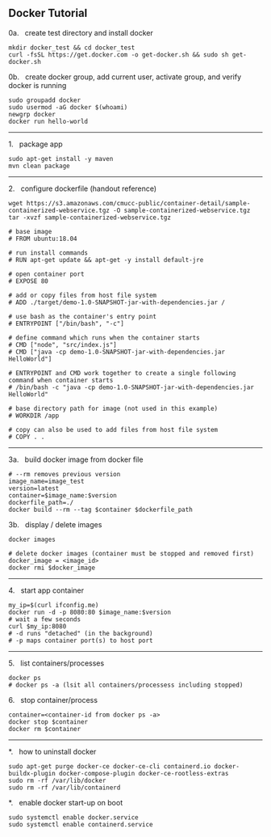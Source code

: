 ## Docker Tutorial


0a.   create test directory and install docker
```
mkdir docker_test && cd docker_test
curl -fsSL https://get.docker.com -o get-docker.sh && sudo sh get-docker.sh
```

0b.   create docker group, add current user, activate group, and verify docker is running
```
sudo groupadd docker
sudo usermod -aG docker $(whoami)
newgrp docker
docker run hello-world
```

---

1.   package app
```
sudo apt-get install -y maven
mvn clean package
```

---

2.   configure dockerfile (handout reference)
```
wget https://s3.amazonaws.com/cmucc-public/container-detail/sample-containerized-webservice.tgz -O sample-containerized-webservice.tgz
tar -xvzf sample-containerized-webservice.tgz

# base image
# FROM ubuntu:18.04

# run install commands
# RUN apt-get update && apt-get -y install default-jre

# open container port
# EXPOSE 80

# add or copy files from host file system
# ADD ./target/demo-1.0-SNAPSHOT-jar-with-dependencies.jar /

# use bash as the container's entry point
# ENTRYPOINT ["/bin/bash", "-c"]

# define command which runs when the container starts
# CMD ["node", "src/index.js"]
# CMD ["java -cp demo-1.0-SNAPSHOT-jar-with-dependencies.jar HelloWorld"]

# ENTRYPOINT and CMD work together to create a single following command when container starts
# /bin/bash -c "java -cp demo-1.0-SNAPSHOT-jar-with-dependencies.jar HelloWorld"

# base directory path for image (not used in this example)
# WORKDIR /app

# copy can also be used to add files from host file system
# COPY . .
```

---

3a.   build docker image from docker file
```
# --rm removes previous version
image_name=image_test
version=latest
container=$image_name:$version
dockerfile_path=./
docker build --rm --tag $container $dockerfile_path
```

3b.   display / delete images
```
docker images

# delete docker images (container must be stopped and removed first)
docker_image = <image_id>
docker rmi $docker_image
```

---

4.   start app container
```
my_ip=$(curl ifconfig.me)
docker run -d -p 8080:80 $image_name:$version
# wait a few seconds
curl $my_ip:8080
# -d runs "detached" (in the background)
# -p maps container port(s) to host port
```

---

5.   list containers/processes
```
docker ps
# docker ps -a (lsit all containers/processess including stopped)
```

6.   stop container/process
```
container=<container-id from docker ps -a>
docker stop $container
docker rm $container
```

---

*.   how to uninstall docker
```
sudo apt-get purge docker-ce docker-ce-cli containerd.io docker-buildx-plugin docker-compose-plugin docker-ce-rootless-extras
sudo rm -rf /var/lib/docker
sudo rm -rf /var/lib/containerd
```

*.   enable docker start-up on boot
```
sudo systemctl enable docker.service
sudo systemctl enable containerd.service
```
